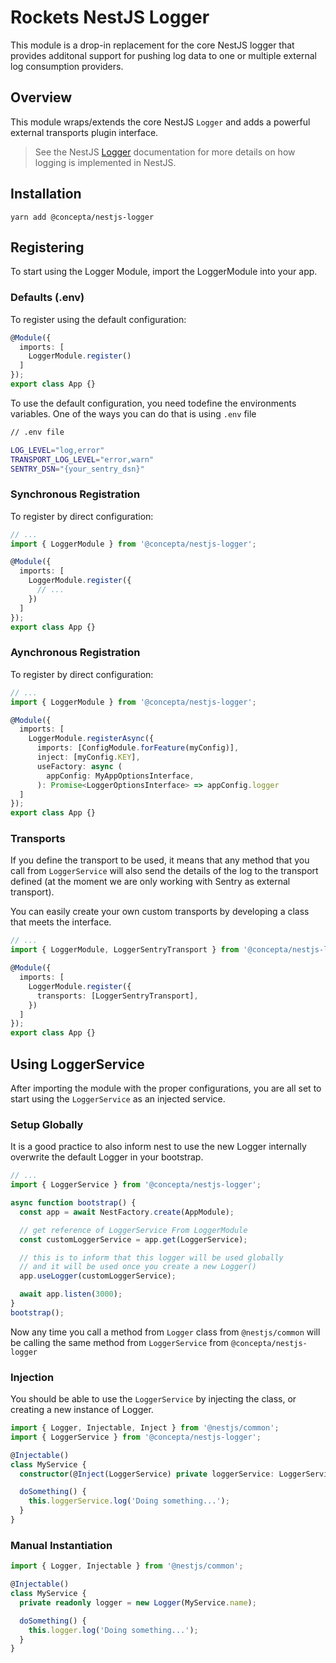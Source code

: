 # Rockets NestJS Logger

This module is a drop-in replacement for the core NestJS logger that provides additonal support for pushing log data
to one or multiple external log consumption providers.

## Overview

This module wraps/extends the core NestJS `Logger` and adds a powerful external transports plugin interface.

> See the NestJS [Logger](https://docs.nestjs.com/techniques/logger) documentation
> for more details on how logging is implemented in NestJS.

## Installation

`yarn add @concepta/nestjs-logger`

## Registering

To start using the Logger Module, import the LoggerModule into your app.

### Defaults (.env)

To register using the default configuration:

```ts
@Module({
  imports: [
    LoggerModule.register()
  ]
});
export class App {}
```

To use the default configuration, you need todefine the environments variables.
One of the ways you can do that is using `.env` file

```zsh
// .env file

LOG_LEVEL="log,error"
TRANSPORT_LOG_LEVEL="error,warn"
SENTRY_DSN="{your_sentry_dsn}"
```

### Synchronous Registration

To register by direct configuration:

```ts
// ...
import { LoggerModule } from '@concepta/nestjs-logger';

@Module({
  imports: [
    LoggerModule.register({
      // ...
    })
  ]
});
export class App {}
```

### Aynchronous Registration

To register by direct configuration:

```ts
// ...
import { LoggerModule } from '@concepta/nestjs-logger';

@Module({
  imports: [
    LoggerModule.registerAsync({
      imports: [ConfigModule.forFeature(myConfig)],
      inject: [myConfig.KEY],
      useFactory: async (
        appConfig: MyAppOptionsInterface,
      ): Promise<LoggerOptionsInterface> => appConfig.logger
  ]
});
export class App {}
```

### Transports

If you define the transport to be used, it means that any method that you call from `LoggerService`
will also send the details of the log to the transport defined
(at the moment we are only working with Sentry as external transport).

You can easily create your own custom transports by developing a class that meets the interface.

```ts
// ...
import { LoggerModule, LoggerSentryTransport } from '@concepta/nestjs-logger';

@Module({
  imports: [
    LoggerModule.register({
      transports: [LoggerSentryTransport],
    })
  ]
});
export class App {}
```

## Using LoggerService

After importing the module with the proper configurations, you are all set to start using the `LoggerService` as an injected service.

### Setup Globally

It is a good practice to also inform nest to use the new Logger internally overwrite the default Logger in your bootstrap.

```ts
// ...
import { LoggerService } from '@concepta/nestjs-logger';

async function bootstrap() {
  const app = await NestFactory.create(AppModule);

  // get reference of LoggerService From LoggerModule
  const customLoggerService = app.get(LoggerService);

  // this is to inform that this logger will be used globally
  // and it will be used once you create a new Logger()
  app.useLogger(customLoggerService);

  await app.listen(3000);
}
bootstrap();
```

Now any time you call a method from `Logger` class from `@nestjs/common` will be calling the same
method from `LoggerService` from `@concepta/nestjs-logger`

### Injection

You should be able to use the `LoggerService` by injecting the class, or creating a new instance of Logger.

```ts
import { Logger, Injectable, Inject } from '@nestjs/common';
import { LoggerService } from '@concepta/nestjs-logger';

@Injectable()
class MyService {
  constructor(@Inject(LoggerService) private loggerService: LoggerService) {}

  doSomething() {
    this.loggerService.log('Doing something...');
  }
}
```

### Manual Instantiation

```ts
import { Logger, Injectable } from '@nestjs/common';

@Injectable()
class MyService {
  private readonly logger = new Logger(MyService.name);

  doSomething() {
    this.logger.log('Doing something...');
  }
}
```
